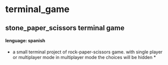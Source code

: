 # terminal_game
## stone_paper_scissors terminal game
#### lenguage: spanish

* a small terminal project of rock-paper-scissors game.
with single player or multiplayer mode
in multiplayer mode the choices will be hidden *
